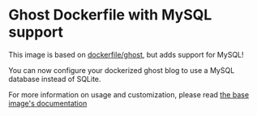 Ghost Dockerfile with MySQL support
===================================

This image is based on [dockerfile/ghost](https://github.com/dockerfile/ghost), but adds support for MySQL!

You can now configure your dockerized ghost blog to use a MySQL database instead of SQLite.

For more information on usage and customization, please read [the base image's documentation](https://github.com/dockerfile/ghost/blob/master/README.md)
